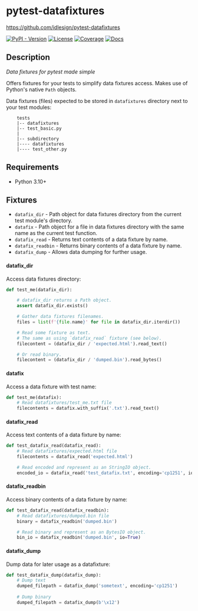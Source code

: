 # pytest-datafixtures

https://github.com/idlesign/pytest-datafixtures

[![PyPI - Version](https://img.shields.io/pypi/v/pytest-datafixtures)](https://pypi.python.org/pypi/pytest-datafixtures)
[![License](https://img.shields.io/pypi/l/pytest-datafixtures)](https://pypi.python.org/pypi/pytest-datafixtures)
[![Coverage](https://img.shields.io/coverallsCoverage/github/idlesign/pytest-datafixtures)](https://coveralls.io/r/idlesign/pytest-datafixtures)
[![Docs](https://img.shields.io/readthedocs/pytest-datafixtures)](https://pytest-datafixtures.readthedocs.io/)

## Description

*Data fixtures for pytest made simple*

Offers fixtures for your tests to simplify data fixtures access.
Makes use of Python's native `Path` objects.

Data fixtures (files) expected to be stored in `datafixtures` directory next to your test modules:
```
    tests
    |-- datafixtures
    |-- test_basic.py
    |
    |-- subdirectory
    |---- datafixtures
    |---- test_other.py
```


## Requirements

* Python 3.10+


## Fixtures

* `datafix_dir` - Path object for data fixtures directory from the current test module's directory.
* `datafix` - Path object for a file in data fixtures directory with the same name as the current test function.
* `datafix_read` - Returns text contents of a data fixture by name.
* `datafix_readbin` - Returns binary contents of a data fixture by name.
* `datafix_dump` - Allows data dumping for further usage.


#### datafix_dir

Access data fixtures directory:

```python
def test_me(datafix_dir):

    # datafix_dir returns a Path object.
    assert datafix_dir.exists()

    # Gather data fixtures filenames.
    files = list(f'{file.name}' for file in datafix_dir.iterdir())

    # Read some fixture as text.
    # The same as using `datafix_read` fixture (see below).
    filecontent = (datafix_dir / 'expected.html').read_text()

    # Or read binary.
    filecontent = (datafix_dir / 'dumped.bin').read_bytes()
```

#### datafix

Access a data fixture with test name:

```python
def test_me(datafix):
    # Read datafixtures/test_me.txt file
    filecontents = datafix.with_suffix('.txt').read_text()
```

#### datafix_read

Access text contents of a data fixture by name:

```python
def test_datafix_read(datafix_read):
    # Read datafixtures/expected.html file
    filecontents = datafix_read('expected.html')

    # Read encoded and represent as an StringIO object.
    encoded_io = datafix_read('test_datafix.txt', encoding='cp1251', io=True)
```

#### datafix_readbin

Access binary contents of a data fixture by name:

```python
def test_datafix_read(datafix_readbin):
    # Read datafixtures/dumped.bin file
    binary = datafix_readbin('dumped.bin')

    # Read binary and represent as an BytesIO object.
    bin_io = datafix_readbin('dumped.bin', io=True)
```

#### datafix_dump

Dump data for later usage as a datafixture:

```python
def test_datafix_dump(datafix_dump):
    # Dump text
    dumped_filepath = datafix_dump('sometext', encoding='cp1251')
    
    # Dump binary
    dumped_filepath = datafix_dump(b'\x12')
```
